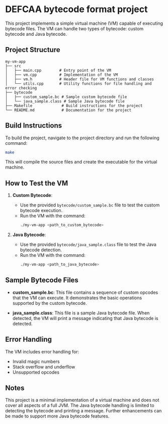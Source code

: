 # DEFCAA bytecode format project

This project implements a simple virtual machine (VM) capable of executing bytecode files. The VM can handle two types of bytecode: custom bytecode and Java bytecode. 

## Project Structure

```
my-vm-app
├── src
│   ├── main.cpp        # Entry point of the VM
│   ├── vm.cpp          # Implementation of the VM
│   ├── vm.h            # Header file for VM functions and classes
│   └── utils.cpp       # Utility functions for file handling and error checking
├── bytecode
│   ├── custom_sample.bc # Sample custom bytecode file
│   └── java_sample.class # Sample Java bytecode file
├── Makefile             # Build instructions for the project
└── README.md            # Documentation for the project
```

## Build Instructions

To build the project, navigate to the project directory and run the following command:

```bash
make
```

This will compile the source files and create the executable for the virtual machine.

## How to Test the VM

1. **Custom Bytecode**: 
   - Use the provided `bytecode/custom_sample.bc` file to test the custom bytecode execution. 
   - Run the VM with the command:
     ```bash
     ./my-vm-app <path_to_custom_bytecode>
     ```

2. **Java Bytecode**: 
   - Use the provided `bytecode/java_sample.class` file to test the Java bytecode detection.
   - Run the VM with the command:
     ```bash
     ./my-vm-app <path_to_java_bytecode>
     ```

## Sample Bytecode Files

- **custom_sample.bc**: This file contains a sequence of custom opcodes that the VM can execute. It demonstrates the basic operations supported by the custom bytecode.

- **java_sample.class**: This file is a sample Java bytecode file. When detected, the VM will print a message indicating that Java bytecode is detected.

## Error Handling

The VM includes error handling for:
- Invalid magic numbers
- Stack overflow and underflow
- Unsupported opcodes

## Notes

This project is a minimal implementation of a virtual machine and does not cover all aspects of a full JVM. The Java bytecode handling is limited to detecting the bytecode and printing a message. Further enhancements can be made to support more Java bytecode features.
